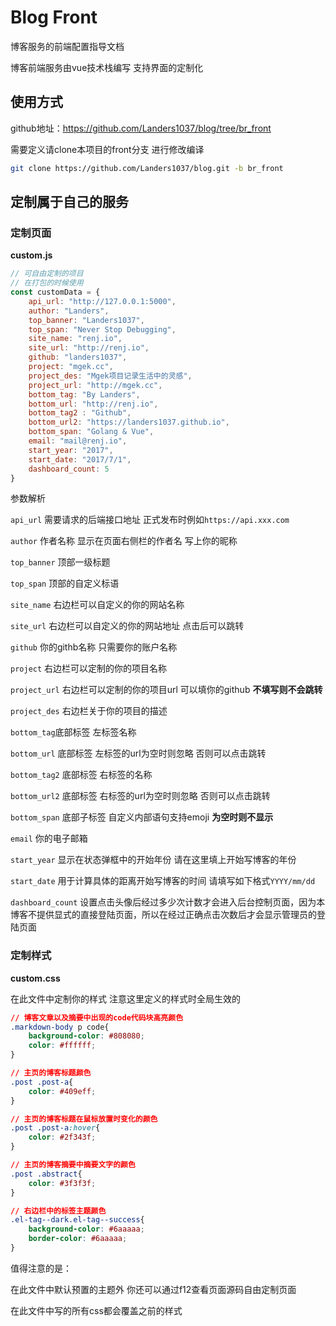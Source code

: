 # Blog Front

博客服务的前端配置指导文档

博客前端服务由vue技术栈编写 支持界面的定制化

## 使用方式

github地址：https://github.com/Landers1037/blog/tree/br_front

需要定义请clone本项目的front分支 进行修改编译

```bash
git clone https://github.com/Landers1037/blog.git -b br_front
```

## 定制属于自己的服务

### 定制页面

**custom.js**

```javascript
// 可自由定制的项目
// 在打包的时候使用
const customData = {
    api_url: "http://127.0.0.1:5000",
    author: "Landers",
    top_banner: "Landers1037",
    top_span: "Never Stop Debugging",
    site_name: "renj.io",
    site_url: "http://renj.io",
    github: "landers1037",
    project: "mgek.cc",
    project_des: "Mgek项目记录生活中的灵感",
    project_url: "http://mgek.cc",
    bottom_tag: "By Landers",
    bottom_url: "http://renj.io",
    bottom_tag2 : "Github",
    bottom_url2: "https://landers1037.github.io",
    bottom_span: "Golang & Vue",
    email: "mail@renj.io",
    start_year: "2017",
    start_date: "2017/7/1",
    dashboard_count: 5
}
```

参数解析

`api_url` 需要请求的后端接口地址 正式发布时例如`https://api.xxx.com`

`author` 作者名称 显示在页面右侧栏的作者名 写上你的昵称

`top_banner` 顶部一级标题

`top_span` 顶部的自定义标语

`site_name` 右边栏可以自定义的你的网站名称

`site_url` 右边栏可以自定义的你的网站地址 点击后可以跳转

`github` 你的githb名称 只需要你的账户名称

`project` 右边栏可以定制的你的项目名称

`project_url` 右边栏可以定制的你的项目url 可以填你的github **不填写则不会跳转**

`project_des` 右边栏关于你的项目的描述

`bottom_tag`底部标签 左标签名称

`bottom_url` 底部标签 左标签的url为空时则忽略 否则可以点击跳转

`bottom_tag2` 底部标签 右标签的名称

`bottom_url2` 底部标签 右标签的url为空时则忽略 否则可以点击跳转

`bottom_span` 底部子标签 自定义内部语句支持emoji **为空时则不显示**

`email` 你的电子邮箱

`start_year`  显示在状态弹框中的开始年份 请在这里填上开始写博客的年份

`start_date` 用于计算具体的距离开始写博客的时间 请填写如下格式`YYYY/mm/dd`

`dashboard_count` 设置点击头像后经过多少次计数才会进入后台控制页面，因为本博客不提供显式的直接登陆页面，所以在经过正确点击次数后才会显示管理员的登陆页面

### 定制样式

**custom.css**

在此文件中定制你的样式 注意这里定义的样式时全局生效的

```css
// 博客文章以及摘要中出现的code代码块高亮颜色
.markdown-body p code{
    background-color: #808080;
    color: #ffffff;
}

// 主页的博客标题颜色
.post .post-a{
    color: #409eff;
}

// 主页的博客标题在鼠标放置时变化的颜色
.post .post-a:hover{
    color: #2f343f;
}

// 主页的博客摘要中摘要文字的颜色
.post .abstract{
    color: #3f3f3f;
}

// 右边栏中的标签主题颜色
.el-tag--dark.el-tag--success{
    background-color: #6aaaaa;
    border-color: #6aaaaa;
}
```

值得注意的是：

在此文件中默认预置的主题外 你还可以通过f12查看页面源码自由定制页面

在此文件中写的所有css都会覆盖之前的样式